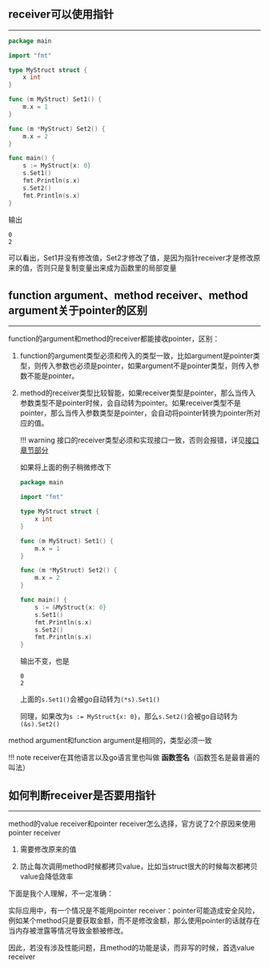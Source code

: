 ## **receiver可以使用指针**

---

```go
package main

import "fmt"

type MyStruct struct {
	x int
}

func (m MyStruct) Set1() {
	m.x = 1
}

func (m *MyStruct) Set2() {
	m.x = 2
}

func main() {
	s := MyStruct{x: 0}
	s.Set1()
	fmt.Println(s.x)
	s.Set2()
	fmt.Println(s.x)
}
```

输出

```text
0
2
```

可以看出，Set1并没有修改值，Set2才修改了值，是因为指针receiver才是修改原来的值，否则只是复制变量出来成为函数里的局部变量

## **function argument、method receiver、method argument关于pointer的区别**

---

function的argument和method的receiver都能接收pointer，区别：

1. function的argument类型必须和传入的类型一致，比如argument是pointer类型，则传入参数也必须是pointer，如果argument不是pointer类型，则传入参数不能是pointer。

2. method的receiver类型比较智能，如果receiver类型是pointer，那么当传入参数类型不是pointer时候，会自动转为pointer。如果receiver类型不是pointer，那么当传入参数类型是pointer，会自动将pointer转换为pointer所对应的值。

	!!! warning
		接口的receiver类型必须和实现接口一致，否则会报错，详见[接口章节部分](/golang/method/interface_receiver/)

	如果将上面的例子稍微修改下

	```go hl_lines="18"
	package main

	import "fmt"

	type MyStruct struct {
		x int
	}

	func (m MyStruct) Set1() {
		m.x = 1
	}

	func (m *MyStruct) Set2() {
		m.x = 2
	}

	func main() {
		s := &MyStruct{x: 0}
		s.Set1()
		fmt.Println(s.x)
		s.Set2()
		fmt.Println(s.x)
	}
	```

	输出不变，也是

	```text
	0
	2
	```

	上面的`s.Set1()`会被go自动转为`(*s).Set1()`

	同理，如果改为`s := MyStruct{x: 0}`，那么`s.Set2()`会被go自动转为`(&s).Set2()`

method argument和function argument是相同的，类型必须一致

!!! note
	receiver在其他语言以及go语言里也叫做 **函数签名**（函数签名是最普遍的叫法）

## **如何判断receiver是否要用指针**

---

method的value receiver和pointer receiver怎么选择，官方说了2个原因来使用pointer receiver

1. 需要修改原来的值

2. 防止每次调用method时候都拷贝value，比如当struct很大的时候每次都拷贝value会降低效率

下面是我个人理解，不一定准确：

实际应用中，有一个情况是不能用pointer receiver：pointer可能造成安全风险，例如某个method只是要获取金额，而不是修改金额，那么使用pointer的话就存在当内存被泄露等情况导致金额被修改。

因此，若没有涉及性能问题，且method的功能是读，而非写的时候，首选value receiver
